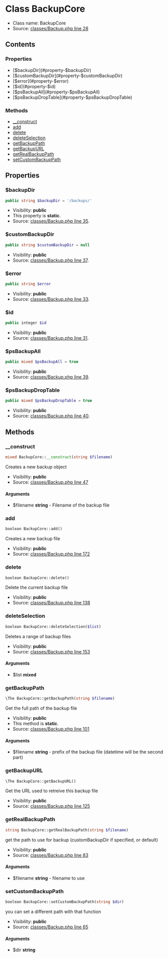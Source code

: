 Class BackupCore
=====================





* Class name: BackupCore
* Source: [classes/Backup.php line 28](https://github.com/PrestaShop/PrestaShop/blob/1.5.2.0/classes/Backup.php#L28)


Contents
--------


### Properties

* [$backupDir](#property-$backupDir)
* [$customBackupDir](#property-$customBackupDir)
* [$error](#property-$error)
* [$id](#property-$id)
* [$psBackupAll](#property-$psBackupAll)
* [$psBackupDropTable](#property-$psBackupDropTable)

### Methods

* [__construct](#method-__construct)
* [add](#method-add)
* [delete](#method-delete)
* [deleteSelection](#method-deleteSelection)
* [getBackupPath](#method-getBackupPath)
* [getBackupURL](#method-getBackupURL)
* [getRealBackupPath](#method-getRealBackupPath)
* [setCustomBackupPath](#method-setCustomBackupPath)




Properties
----------


### <a name="property-$backupDir"></a>$backupDir

```php
public string $backupDir = '/backups/'
```





* Visibility: **public**
* This property is **static**.
* Source: [classes/Backup.php line 35](https://github.com/PrestaShop/PrestaShop/blob/1.5.2.0/classes/Backup.php#L35).


### <a name="property-$customBackupDir"></a>$customBackupDir

```php
public string $customBackupDir = null
```





* Visibility: **public**
* Source: [classes/Backup.php line 37](https://github.com/PrestaShop/PrestaShop/blob/1.5.2.0/classes/Backup.php#L37).


### <a name="property-$error"></a>$error

```php
public string $error
```





* Visibility: **public**
* Source: [classes/Backup.php line 33](https://github.com/PrestaShop/PrestaShop/blob/1.5.2.0/classes/Backup.php#L33).


### <a name="property-$id"></a>$id

```php
public integer $id
```





* Visibility: **public**
* Source: [classes/Backup.php line 31](https://github.com/PrestaShop/PrestaShop/blob/1.5.2.0/classes/Backup.php#L31).


### <a name="property-$psBackupAll"></a>$psBackupAll

```php
public mixed $psBackupAll = true
```





* Visibility: **public**
* Source: [classes/Backup.php line 39](https://github.com/PrestaShop/PrestaShop/blob/1.5.2.0/classes/Backup.php#L39).


### <a name="property-$psBackupDropTable"></a>$psBackupDropTable

```php
public mixed $psBackupDropTable = true
```





* Visibility: **public**
* Source: [classes/Backup.php line 40](https://github.com/PrestaShop/PrestaShop/blob/1.5.2.0/classes/Backup.php#L40).


Methods
-------


### <a name="method-__construct"></a>__construct

```php
mixed BackupCore::__construct(string $filename)
```

Creates a new backup object



* Visibility: **public**
* Source: [classes/Backup.php line 47](https://github.com/PrestaShop/PrestaShop/blob/1.5.2.0/classes/Backup.php#L47)


#### Arguments
* $filename **string** - Filename of the backup file



### <a name="method-add"></a>add

```php
boolean BackupCore::add()
```

Creates a new backup file



* Visibility: **public**
* Source: [classes/Backup.php line 172](https://github.com/PrestaShop/PrestaShop/blob/1.5.2.0/classes/Backup.php#L172)




### <a name="method-delete"></a>delete

```php
boolean BackupCore::delete()
```

Delete the current backup file



* Visibility: **public**
* Source: [classes/Backup.php line 138](https://github.com/PrestaShop/PrestaShop/blob/1.5.2.0/classes/Backup.php#L138)




### <a name="method-deleteSelection"></a>deleteSelection

```php
boolean BackupCore::deleteSelection($list)
```

Deletes a range of backup files



* Visibility: **public**
* Source: [classes/Backup.php line 153](https://github.com/PrestaShop/PrestaShop/blob/1.5.2.0/classes/Backup.php#L153)


#### Arguments
* $list **mixed**



### <a name="method-getBackupPath"></a>getBackupPath

```php
\The BackupCore::getBackupPath(string $filename)
```

Get the full path of the backup file



* Visibility: **public**
* This method is **static**.
* Source: [classes/Backup.php line 101](https://github.com/PrestaShop/PrestaShop/blob/1.5.2.0/classes/Backup.php#L101)


#### Arguments
* $filename **string** - prefix of the backup file (datetime will be the second part)



### <a name="method-getBackupURL"></a>getBackupURL

```php
\The BackupCore::getBackupURL()
```

Get the URL used to retreive this backup file



* Visibility: **public**
* Source: [classes/Backup.php line 125](https://github.com/PrestaShop/PrestaShop/blob/1.5.2.0/classes/Backup.php#L125)




### <a name="method-getRealBackupPath"></a>getRealBackupPath

```php
string BackupCore::getRealBackupPath(string $filename)
```

get the path to use for backup (customBackupDir if specified, or default)



* Visibility: **public**
* Source: [classes/Backup.php line 83](https://github.com/PrestaShop/PrestaShop/blob/1.5.2.0/classes/Backup.php#L83)


#### Arguments
* $filename **string** - filename to use



### <a name="method-setCustomBackupPath"></a>setCustomBackupPath

```php
boolean BackupCore::setCustomBackupPath(string $dir)
```

you can set a different path with that function



* Visibility: **public**
* Source: [classes/Backup.php line 65](https://github.com/PrestaShop/PrestaShop/blob/1.5.2.0/classes/Backup.php#L65)


#### Arguments
* $dir **string**


